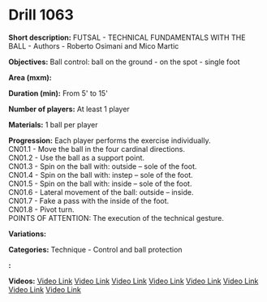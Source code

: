 # Drill 1063

**Short description:**
FUTSAL - TECHNICAL FUNDAMENTALS WITH THE BALL - Authors - Roberto Osimani and Mico Martic

**Objectives:**
Ball control: ball on the ground - on the spot - single foot

**Area (mxm):**


**Duration (min):**
From 5' to 15'

**Number of players:**
At least 1 player

**Materials:**
1 ball per player

**Progression:**
Each player performs the exercise individually.  
CN01.1 - Move the ball in the four cardinal directions.  
CN01.2 - Use the ball as a support point.  
CN01.3 - Spin on the ball with: outside – sole of the foot.  
CN01.4 - Spin on the ball with: instep – sole of the foot.  
CN01.5 - Spin on the ball with: inside – sole of the foot.  
CN01.6 - Lateral movement of the ball: outside – inside.  
CN01.7 - Fake a pass with the inside of the foot.  
CN01.8 - Pivot turn.  
POINTS OF ATTENTION: The execution of the technical gesture.

**Variations:**


**Categories:**
Technique - Control and ball protection

**:**


**Videos:**
[Video Link](https://www.youtube.com/embed/opaEiX7Duqw)
[Video Link](https://www.youtube.com/embed/QKiyH8rUv5k)
[Video Link](https://www.youtube.com/embed/UWx4GXnnBec)
[Video Link](https://www.youtube.com/embed/EUZj7mwPd34)
[Video Link](https://www.youtube.com/embed/yJBmgED1-II)
[Video Link](https://www.youtube.com/embed/heiImZY1L24)
[Video Link](https://www.youtube.com/embed/Aknnvb-1aDw)
[Video Link](https://www.youtube.com/embed/hgm44LpPbEU)

